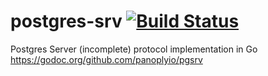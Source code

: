 # postgres-srv [![Build Status](https://travis-ci.org/panoplyio/pgsrv.svg?branch=master)](https://travis-ci.org/panoplyio/pgsrv)

Postgres Server (incomplete) protocol implementation in Go
https://godoc.org/github.com/panoplyio/pgsrv
